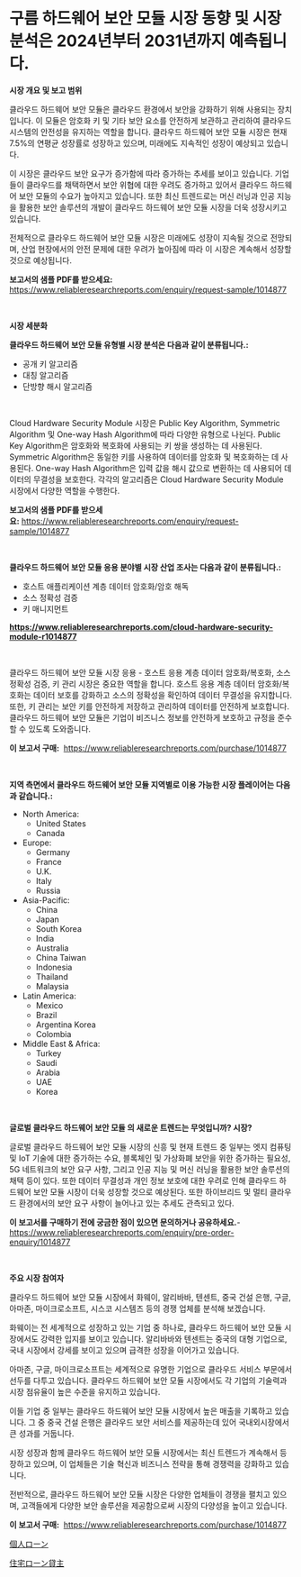 <p><h1>구름 하드웨어 보안 모듈 시장 동향 및 시장 분석은 2024년부터 2031년까지 예측됩니다.</h1></p><p><strong>시장 개요 및 보고 범위</strong></p>
<p><p>클라우드 하드웨어 보안 모듈은 클라우드 환경에서 보안을 강화하기 위해 사용되는 장치입니다. 이 모듈은 암호화 키 및 기타 보안 요소를 안전하게 보관하고 관리하여 클라우드 시스템의 안전성을 유지하는 역할을 합니다. 클라우드 하드웨어 보안 모듈 시장은 현재 7.5%의 연평균 성장률로 성장하고 있으며, 미래에도 지속적인 성장이 예상되고 있습니다. </p><p>이 시장은 클라우드 보안 요구가 증가함에 따라 증가하는 추세를 보이고 있습니다. 기업들이 클라우드를 채택하면서 보안 위협에 대한 우려도 증가하고 있어서 클라우드 하드웨어 보안 모듈의 수요가 높아지고 있습니다. 또한 최신 트렌드로는 머신 러닝과 인공 지능을 활용한 보안 솔루션의 개발이 클라우드 하드웨어 보안 모듈 시장을 더욱 성장시키고 있습니다.</p><p>전체적으로 클라우드 하드웨어 보안 모듈 시장은 미래에도 성장이 지속될 것으로 전망되며, 산업 현장에서의 안전 문제에 대한 우려가 높아짐에 따라 이 시장은 계속해서 성장할 것으로 예상됩니다.</p></p>
<p><strong>보고서의 샘플 PDF를 받으세요:</strong> <a href="https://www.reliableresearchreports.com/enquiry/request-sample/1014877">https://www.reliableresearchreports.com/enquiry/request-sample/1014877</a></p>
<p>&nbsp;</p>
<p><strong>시장 세분화</strong></p>
<p><strong>클라우드 하드웨어 보안 모듈 유형별 시장 분석은 다음과 같이 분류됩니다.:</strong></p>
<p><ul><li>공개 키 알고리즘</li><li>대칭 알고리즘</li><li>단방향 해시 알고리즘</li></ul></p>
<p>&nbsp;</p>
<p><p>Cloud Hardware Security Module 시장은 Public Key Algorithm, Symmetric Algorithm 및 One-way Hash Algorithm에 따라 다양한 유형으로 나뉜다. Public Key Algorithm은 암호화와 복호화에 사용되는 키 쌍을 생성하는 데 사용된다. Symmetric Algorithm은 동일한 키를 사용하여 데이터를 암호화 및 복호화하는 데 사용된다. One-way Hash Algorithm은 입력 값을 해시 값으로 변환하는 데 사용되어 데이터의 무결성을 보호한다. 각각의 알고리즘은 Cloud Hardware Security Module 시장에서 다양한 역할을 수행한다.</p></p>
<p><strong>보고서의 샘플 PDF를 받으세요:</strong>&nbsp;<a href="https://www.reliableresearchreports.com/enquiry/request-sample/1014877">https://www.reliableresearchreports.com/enquiry/request-sample/1014877</a></p>
<p>&nbsp;</p>
<p><strong> 클라우드 하드웨어 보안 모듈 응용 분야별 시장 산업 조사는 다음과 같이 분류됩니다.:</strong></p>
<p><ul><li>호스트 애플리케이션 계층 데이터 암호화/암호 해독</li><li>소스 정확성 검증</li><li>키 매니지먼트</li></ul></p>
<p><strong><a href="https://www.reliableresearchreports.com/cloud-hardware-security-module-r1014877">https://www.reliableresearchreports.com/cloud-hardware-security-module-r1014877</a></strong></p>
<p>&nbsp;</p>
<p><p>클라우드 하드웨어 보안 모듈 시장 응용 - 호스트 응용 계층 데이터 암호화/복호화, 소스 정확성 검증, 키 관리 시장은 중요한 역할을 합니다. 호스트 응용 계층 데이터 암호화/복호화는 데이터 보호를 강화하고 소스의 정확성을 확인하여 데이터 무결성을 유지합니다. 또한, 키 관리는 보안 키를 안전하게 저장하고 관리하여 데이터를 안전하게 보호합니다. 클라우드 하드웨어 보안 모듈은 기업이 비즈니스 정보를 안전하게 보호하고 규정을 준수할 수 있도록 도와줍니다.</p></p>
<p><strong>이 보고서 구매:</strong>&nbsp; <a href="https://www.reliableresearchreports.com/purchase/1014877">https://www.reliableresearchreports.com/purchase/1014877</a></p>
<p>&nbsp;</p>
<p><strong>지역 측면에서 클라우드 하드웨어 보안 모듈 지역별로 이용 가능한 시장 플레이어는 다음과 같습니다.:</strong></p>
<p><ul>
    <li>
        North America:
        <ul>
            <li>United States</li>
            <li>Canada</li>
        </ul>
    </li>
    <li>
        Europe:
        <ul>
            <li>Germany</li>
            <li>France</li>
            <li>U.K.</li>
            <li>Italy</li>
            <li>Russia</li>
        </ul>
    </li>
    <li>
        Asia-Pacific:
        <ul>
            <li>China</li>
            <li>Japan</li>
            <li>South Korea</li>
            <li>India</li>
            <li>Australia</li>
            <li>China Taiwan</li>
            <li>Indonesia</li>
            <li>Thailand</li>
            <li>Malaysia</li>
        </ul>
    </li>
    <li>
        Latin America:
        <ul>
            <li>Mexico</li>
            <li>Brazil</li>
            <li>Argentina Korea</li>
            <li>Colombia</li>
        </ul>
    </li>
    <li>
        Middle East & Africa:
        <ul>
            <li>Turkey</li>
            <li>Saudi</li>
            <li>Arabia</li>
            <li>UAE</li>
            <li>Korea</li>
        </ul>
    </li>
    </ul></p>
<p>&nbsp;</p>
<p><strong>글로벌 클라우드 하드웨어 보안 모듈 의 새로운 트렌드는 무엇입니까? 시장?</strong></p>
<p><p>글로벌 클라우드 하드웨어 보안 모듈 시장의 신흥 및 현재 트렌드 중 일부는 엣지 컴퓨팅 및 IoT 기술에 대한 증가하는 수요, 블록체인 및 가상화폐 보안을 위한 증가하는 필요성, 5G 네트워크의 보안 요구 사항, 그리고 인공 지능 및 머신 러닝을 활용한 보안 솔루션의 채택 등이 있다. 또한 데이터 무결성과 개인 정보 보호에 대한 우려로 인해 클라우드 하드웨어 보안 모듈 시장이 더욱 성장할 것으로 예상된다. 또한 하이브리드 및 멀티 클라우드 환경에서의 보안 요구 사항이 늘어나고 있는 추세도 관측되고 있다.</p></p>
<p><strong>이 보고서를 구매하기 전에 궁금한 점이 있으면 문의하거나 공유하세요.</strong>- <a href="https://www.reliableresearchreports.com/enquiry/pre-order-enquiry/1014877">https://www.reliableresearchreports.com/enquiry/pre-order-enquiry/1014877</a></p>
<p>&nbsp;</p>
<p><strong>주요 시장 참여자</strong></p>
<p><p>클라우드 하드웨어 보안 모듈 시장에서 화웨이, 알리바바, 텐센트, 중국 건설 은행, 구글, 아마존, 마이크로소프트, 시스코 시스템즈 등의 경쟁 업체를 분석해 보겠습니다.</p><p>화웨이는 전 세계적으로 성장하고 있는 기업 중 하나로, 클라우드 하드웨어 보안 모듈 시장에서도 강력한 입지를 보이고 있습니다. 알리바바와 텐센트는 중국의 대형 기업으로, 국내 시장에서 강세를 보이고 있으며 급격한 성장을 이어가고 있습니다.</p><p>아마존, 구글, 마이크로소프트는 세계적으로 유명한 기업으로 클라우드 서비스 부문에서 선두를 다투고 있습니다. 클라우드 하드웨어 보안 모듈 시장에서도 각 기업의 기술력과 시장 점유율이 높은 수준을 유지하고 있습니다.</p><p>이들 기업 중 일부는 클라우드 하드웨어 보안 모듈 시장에서 높은 매출을 기록하고 있습니다. 그 중 중국 건설 은행은 클라우드 보안 서비스를 제공하는데 있어 국내외시장에서 큰 성과를 거둡니다.</p><p>시장 성장과 함께 클라우드 하드웨어 보안 모듈 시장에서는 최신 트렌드가 계속해서 등장하고 있으며, 이 업체들은 기술 혁신과 비즈니스 전략을 통해 경쟁력을 강화하고 있습니다.</p><p>전반적으로, 클라우드 하드웨어 보안 모듈 시장은 다양한 업체들이 경쟁을 펼치고 있으며, 고객들에게 다양한 보안 솔루션을 제공함으로써 시장의 다양성을 높이고 있습니다.</p></p>
<p><strong>이 보고서 구매:</strong>&nbsp;&nbsp;<a href="https://www.reliableresearchreports.com/purchase/1014877">https://www.reliableresearchreports.com/purchase/1014877</a></p>
<p><p><a href="https://github.com/RodHoppe07/Market-Research-Report-List-1/blob/main/213341921457.md">個人ローン</a></p><p><a href="https://github.com/laurenreichert/Market-Research-Report-List-1/blob/main/928415321456.md">住宅ローン貸主</a></p></p>